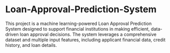 # Loan-Approval-Prediction-System
This project is a machine learning-powered Loan Approval Prediction System designed to support financial institutions in making efficient, data-driven loan approval decisions. The system leverages a comprehensive dataset and multiple input features, including applicant financial data, credit history, and loan details.
